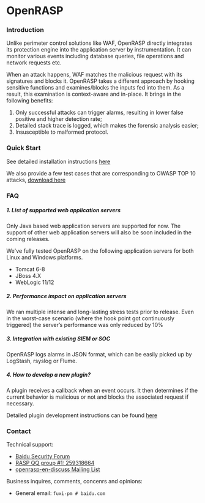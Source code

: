 # OpenRASP

### Introduction

Unlike perimeter control solutions like WAF, OpenRASP directly integrates its protection engine into the application server by instrumentation. It can monitor various events including database queries, file operations and network requests etc.

When an attack happens, WAF matches the malicious request with its signatures and blocks it. OpenRASP takes a different approach by hooking sensitive functions and examines/blocks the inputs fed into them. As a result, this examination is context-aware and in-place. It brings in the following benefits:

1.	Only successful attacks can trigger alarms, resulting in lower false positive and higher detection rate;
2.	Detailed stack trace is logged, which makes the forensic analysis easier;
3.	Insusceptible to malformed protocol.

### Quick Start

See detailed installation instructions [here](http://rasp.baidu.com/doc/install/main.html)

We also provide a few test cases that are corresponding to OWASP TOP 10 attacks, [download here](http://rasp.baidu.com/doc/install/testcase.html)

### FAQ

##### 1. List of supported web application servers

Only Java based web application servers are supported for now. The support of other web application servers will also be soon included in the coming releases.

We've fully tested OpenRASP on the following application servers for both Linux and Windows platforms.

* Tomcat 6-8
* JBoss 4.X
* WebLogic 11/12

##### 2. Performance impact on application servers

We ran multiple intense and long-lasting stress tests prior to release. Even in the worst-case scenario (where the hook point got continuously triggered) the server’s performance was only reduced by 10%

##### 3. Integration with existing SIEM or SOC

OpenRASP logs alarms in JSON format, which can be easily picked up by LogStash, rsyslog or Flume.

##### 4. How to develop a new plugin?

A plugin receives a callback when an event occurs. It then determines if the current behavior is malicious or not and blocks the associated request if necessary.

Detailed plugin development instructions can be found [here](http://rasp.baidu.com/doc/dev/main.html)

### Contact

Technical support:

* [Baidu Security Forum](http://anquan.baidu.com/bbs)
* [RASP QQ group #1: 259318664](http://shang.qq.com/wpa/qunwpa?idkey=5016bac5431b23316a79efdcd2c4dadd6ef8b99b231e4ed10f1e265573a66e1c)
* [openrasp-en-discuss Mailing List](https://sourceforge.net/projects/openrasp-en/lists/openrasp-en-discuss)

Business inquires, comments, concenrs and opinions:

* General email: `fuxi-pm # baidu.com`









